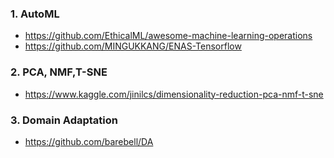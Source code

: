 ### 1. AutoML
* https://github.com/EthicalML/awesome-machine-learning-operations
* https://github.com/MINGUKKANG/ENAS-Tensorflow

### 2. PCA, NMF,T-SNE
* https://www.kaggle.com/jinilcs/dimensionality-reduction-pca-nmf-t-sne

### 3. Domain Adaptation
* https://github.com/barebell/DA
